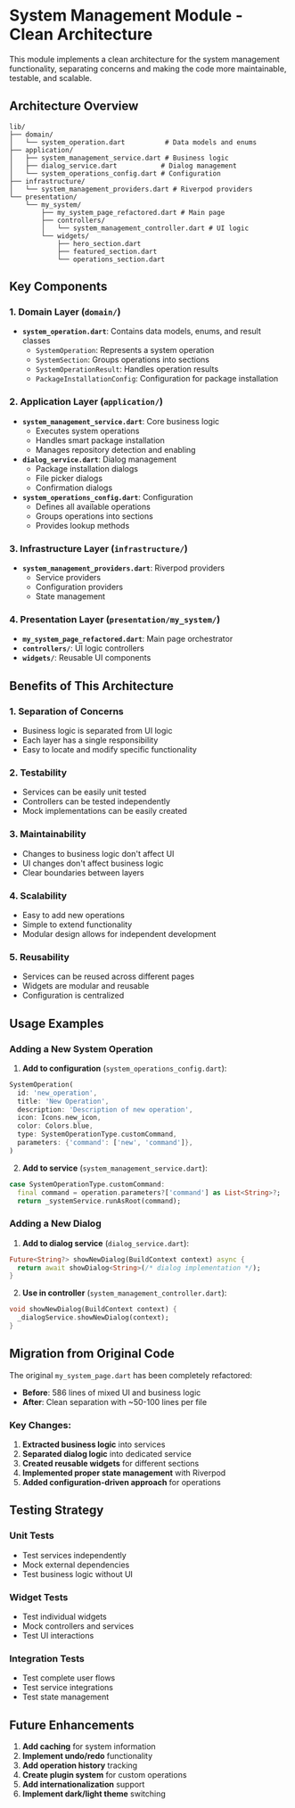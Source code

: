 # System Management Module - Clean Architecture

This module implements a clean architecture for the system management functionality, separating concerns and making the code more maintainable, testable, and scalable.

## Architecture Overview

```
lib/
├── domain/
│   └── system_operation.dart          # Data models and enums
├── application/
│   ├── system_management_service.dart # Business logic
│   ├── dialog_service.dart           # Dialog management
│   └── system_operations_config.dart # Configuration
├── infrastructure/
│   └── system_management_providers.dart # Riverpod providers
└── presentation/
    └── my_system/
        ├── my_system_page_refactored.dart # Main page
        ├── controllers/
        │   └── system_management_controller.dart # UI logic
        └── widgets/
            ├── hero_section.dart
            ├── featured_section.dart
            └── operations_section.dart
```

## Key Components

### 1. Domain Layer (`domain/`)
- **`system_operation.dart`**: Contains data models, enums, and result classes
  - `SystemOperation`: Represents a system operation
  - `SystemSection`: Groups operations into sections
  - `SystemOperationResult`: Handles operation results
  - `PackageInstallationConfig`: Configuration for package installation

### 2. Application Layer (`application/`)
- **`system_management_service.dart`**: Core business logic
  - Executes system operations
  - Handles smart package installation
  - Manages repository detection and enabling
- **`dialog_service.dart`**: Dialog management
  - Package installation dialogs
  - File picker dialogs
  - Confirmation dialogs
- **`system_operations_config.dart`**: Configuration
  - Defines all available operations
  - Groups operations into sections
  - Provides lookup methods

### 3. Infrastructure Layer (`infrastructure/`)
- **`system_management_providers.dart`**: Riverpod providers
  - Service providers
  - Configuration providers
  - State management

### 4. Presentation Layer (`presentation/my_system/`)
- **`my_system_page_refactored.dart`**: Main page orchestrator
- **`controllers/`**: UI logic controllers
- **`widgets/`**: Reusable UI components

## Benefits of This Architecture

### 1. **Separation of Concerns**
- Business logic is separated from UI logic
- Each layer has a single responsibility
- Easy to locate and modify specific functionality

### 2. **Testability**
- Services can be easily unit tested
- Controllers can be tested independently
- Mock implementations can be easily created

### 3. **Maintainability**
- Changes to business logic don't affect UI
- UI changes don't affect business logic
- Clear boundaries between layers

### 4. **Scalability**
- Easy to add new operations
- Simple to extend functionality
- Modular design allows for independent development

### 5. **Reusability**
- Services can be reused across different pages
- Widgets are modular and reusable
- Configuration is centralized

## Usage Examples

### Adding a New System Operation

1. **Add to configuration** (`system_operations_config.dart`):
```dart
SystemOperation(
  id: 'new_operation',
  title: 'New Operation',
  description: 'Description of new operation',
  icon: Icons.new_icon,
  color: Colors.blue,
  type: SystemOperationType.customCommand,
  parameters: {'command': ['new', 'command']},
)
```

2. **Add to service** (`system_management_service.dart`):
```dart
case SystemOperationType.customCommand:
  final command = operation.parameters?['command'] as List<String>?;
  return _systemService.runAsRoot(command);
```

### Adding a New Dialog

1. **Add to dialog service** (`dialog_service.dart`):
```dart
Future<String?> showNewDialog(BuildContext context) async {
  return await showDialog<String>(/* dialog implementation */);
}
```

2. **Use in controller** (`system_management_controller.dart`):
```dart
void showNewDialog(BuildContext context) {
  _dialogService.showNewDialog(context);
}
```

## Migration from Original Code

The original `my_system_page.dart` has been completely refactored:

- **Before**: 586 lines of mixed UI and business logic
- **After**: Clean separation with ~50-100 lines per file

### Key Changes:
1. **Extracted business logic** into services
2. **Separated dialog logic** into dedicated service
3. **Created reusable widgets** for different sections
4. **Implemented proper state management** with Riverpod
5. **Added configuration-driven approach** for operations

## Testing Strategy

### Unit Tests
- Test services independently
- Mock external dependencies
- Test business logic without UI

### Widget Tests
- Test individual widgets
- Mock controllers and services
- Test UI interactions

### Integration Tests
- Test complete user flows
- Test service integrations
- Test state management

## Future Enhancements

1. **Add caching** for system information
2. **Implement undo/redo** functionality
3. **Add operation history** tracking
4. **Create plugin system** for custom operations
5. **Add internationalization** support
6. **Implement dark/light theme** switching
